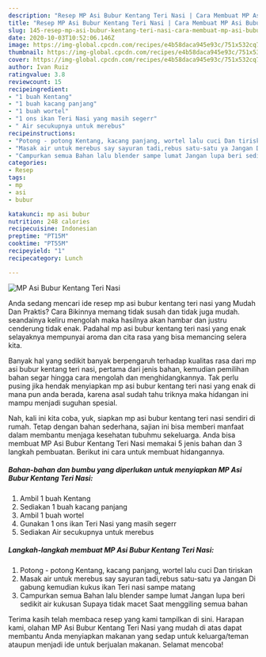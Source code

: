 ```yaml
---
description: "Resep MP Asi Bubur Kentang Teri Nasi | Cara Membuat MP Asi Bubur Kentang Teri Nasi Yang Bisa Manjain Lidah"
title: "Resep MP Asi Bubur Kentang Teri Nasi | Cara Membuat MP Asi Bubur Kentang Teri Nasi Yang Bisa Manjain Lidah"
slug: 145-resep-mp-asi-bubur-kentang-teri-nasi-cara-membuat-mp-asi-bubur-kentang-teri-nasi-yang-bisa-manjain-lidah
date: 2020-10-03T10:52:06.146Z
image: https://img-global.cpcdn.com/recipes/e4b58daca945e93c/751x532cq70/mp-asi-bubur-kentang-teri-nasi-foto-resep-utama.jpg
thumbnail: https://img-global.cpcdn.com/recipes/e4b58daca945e93c/751x532cq70/mp-asi-bubur-kentang-teri-nasi-foto-resep-utama.jpg
cover: https://img-global.cpcdn.com/recipes/e4b58daca945e93c/751x532cq70/mp-asi-bubur-kentang-teri-nasi-foto-resep-utama.jpg
author: Ivan Ruiz
ratingvalue: 3.8
reviewcount: 15
recipeingredient:
- "1 buah Kentang"
- "1 buah kacang panjang"
- "1 buah wortel"
- "1 ons ikan Teri Nasi yang masih segerr"
- " Air secukupnya untuk merebus"
recipeinstructions:
- "Potong - potong Kentang, kacang panjang, wortel lalu cuci Dan tiriskan"
- "Masak air untuk merebus say sayuran tadi,rebus satu-satu ya Jangan Di gabung kemudian kukus ikan Teri nasi sampe matang"
- "Campurkan semua Bahan lalu blender sampe lumat Jangan lupa beri sedikit air kukusan Supaya tidak macet Saat menggiling semua bahan"
categories:
- Resep
tags:
- mp
- asi
- bubur

katakunci: mp asi bubur 
nutrition: 248 calories
recipecuisine: Indonesian
preptime: "PT15M"
cooktime: "PT55M"
recipeyield: "1"
recipecategory: Lunch

---
```



![MP Asi Bubur Kentang Teri Nasi](https://img-global.cpcdn.com/recipes/e4b58daca945e93c/751x532cq70/mp-asi-bubur-kentang-teri-nasi-foto-resep-utama.jpg)

Anda sedang mencari ide resep mp asi bubur kentang teri nasi yang Mudah Dan Praktis? Cara Bikinnya memang tidak susah dan tidak juga mudah. seandainya keliru mengolah maka hasilnya akan hambar dan justru cenderung tidak enak. Padahal mp asi bubur kentang teri nasi yang enak selayaknya mempunyai aroma dan cita rasa yang bisa memancing selera kita.



Banyak hal yang sedikit banyak berpengaruh terhadap kualitas rasa dari mp asi bubur kentang teri nasi, pertama dari jenis bahan, kemudian pemilihan bahan segar hingga cara mengolah dan menghidangkannya. Tak perlu pusing jika hendak menyiapkan mp asi bubur kentang teri nasi yang enak di mana pun anda berada, karena asal sudah tahu triknya maka hidangan ini mampu menjadi suguhan spesial.


Nah, kali ini kita coba, yuk, siapkan mp asi bubur kentang teri nasi sendiri di rumah. Tetap dengan bahan sederhana, sajian ini bisa memberi manfaat dalam membantu menjaga kesehatan tubuhmu sekeluarga. Anda bisa membuat MP Asi Bubur Kentang Teri Nasi memakai 5 jenis bahan dan 3 langkah pembuatan. Berikut ini cara untuk membuat hidangannya.

<!--inarticleads1-->

##### Bahan-bahan dan bumbu yang diperlukan untuk menyiapkan MP Asi Bubur Kentang Teri Nasi:

1. Ambil 1 buah Kentang
1. Sediakan 1 buah kacang panjang
1. Ambil 1 buah wortel
1. Gunakan 1 ons ikan Teri Nasi yang masih segerr
1. Sediakan  Air secukupnya untuk merebus




<!--inarticleads2-->

##### Langkah-langkah membuat MP Asi Bubur Kentang Teri Nasi:

1. Potong - potong Kentang, kacang panjang, wortel lalu cuci Dan tiriskan
1. Masak air untuk merebus say sayuran tadi,rebus satu-satu ya Jangan Di gabung kemudian kukus ikan Teri nasi sampe matang
1. Campurkan semua Bahan lalu blender sampe lumat Jangan lupa beri sedikit air kukusan Supaya tidak macet Saat menggiling semua bahan




Terima kasih telah membaca resep yang kami tampilkan di sini. Harapan kami, olahan MP Asi Bubur Kentang Teri Nasi yang mudah di atas dapat membantu Anda menyiapkan makanan yang sedap untuk keluarga/teman ataupun menjadi ide untuk berjualan makanan. Selamat mencoba!

